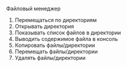 Файловый менеджер 
1. Перемещаться по директориям
2. Открывать директория
3. Показывать список файлов в директории 
4. Выводить содержимое файла в консоль
5. Копировать файлы/директории
6. Перемещать файлы/директории
7. Удалять файлы/директории
